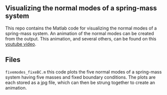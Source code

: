 ## Visualizing the normal modes of a spring-mass system

This repo contains the Matlab code for visualizing the normal modes of a spring-mass system. An animation of the normal modes can be created from the output. This animation, and several others, can be found on this [youtube video](https://www.youtube.com/watch?v=t9-1UmBAQOg).

## Files

`fivemodes_fixeBC.m` this code plots the five normal modes of a spring-mass system having five masses and fixed boundary conditions. The plots are each stored as a jpg file, which can then be strung together to create an animation.
